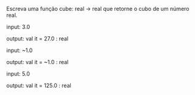 Escreva uma função cube: real -> real que retorne o cubo de um número real.

input: 3.0

output: val it = 27.0 : real


input: ~1.0

output: val it = ~1.0 : real


input: 5.0

output: val it = 125.0 : real
